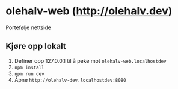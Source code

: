# olehalv-web (http://olehalv.dev)

Portefølje nettside

## Kjøre opp lokalt

1. Definer opp 127.0.0.1 til å peke mot `olehalv-web.localhostdev`
2. `npm install`
3. `npm run dev`
4. Åpne `http://olehalv-dev.localhostdev:8080`
